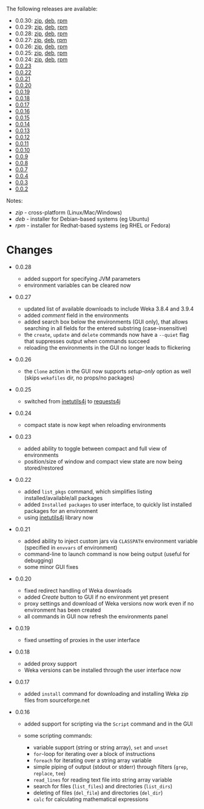 The following releases are available:

* 0.0.30: [zip](https://github.com/fracpete/weka-virtualenv/releases/download/weka-virtualenv-0.0.30/weka-virtualenv-0.0.30-bin.zip), 
  [deb](https://github.com/fracpete/weka-virtualenv/releases/download/weka-virtualenv-0.0.30/weka-virtualenv_0.0.30-1_all.deb), 
  [rpm](https://github.com/fracpete/weka-virtualenv/releases/download/weka-virtualenv-0.0.30/weka-virtualenv-0.0.30-1.noarch.rpm)
* 0.0.29: [zip](https://github.com/fracpete/weka-virtualenv/releases/download/weka-virtualenv-0.0.29/weka-virtualenv-0.0.29-bin.zip), 
  [deb](https://github.com/fracpete/weka-virtualenv/releases/download/weka-virtualenv-0.0.29/weka-virtualenv_0.0.29-1_all.deb), 
  [rpm](https://github.com/fracpete/weka-virtualenv/releases/download/weka-virtualenv-0.0.29/weka-virtualenv-0.0.29-1.noarch.rpm)
* 0.0.28: [zip](https://github.com/fracpete/weka-virtualenv/releases/download/weka-virtualenv-0.0.28/weka-virtualenv-0.0.28-bin.zip), 
  [deb](https://github.com/fracpete/weka-virtualenv/releases/download/weka-virtualenv-0.0.28/weka-virtualenv_0.0.28-1_all.deb), 
  [rpm](https://github.com/fracpete/weka-virtualenv/releases/download/weka-virtualenv-0.0.28/weka-virtualenv-0.0.28-1.noarch.rpm)
* 0.0.27: [zip](https://github.com/fracpete/weka-virtualenv/releases/download/weka-virtualenv-0.0.27/weka-virtualenv-0.0.27-bin.zip), 
  [deb](https://github.com/fracpete/weka-virtualenv/releases/download/weka-virtualenv-0.0.27/weka-virtualenv_0.0.27-1_all.deb), 
  [rpm](https://github.com/fracpete/weka-virtualenv/releases/download/weka-virtualenv-0.0.27/weka-virtualenv-0.0.27-1.noarch.rpm)
* 0.0.26: [zip](https://github.com/fracpete/weka-virtualenv/releases/download/weka-virtualenv-0.0.26/weka-virtualenv-0.0.26-bin.zip), 
  [deb](https://github.com/fracpete/weka-virtualenv/releases/download/weka-virtualenv-0.0.26/weka-virtualenv_0.0.26-1_all.deb), 
  [rpm](https://github.com/fracpete/weka-virtualenv/releases/download/weka-virtualenv-0.0.26/weka-virtualenv-0.0.26-1.noarch.rpm)
* 0.0.25: [zip](https://github.com/fracpete/weka-virtualenv/releases/download/weka-virtualenv-0.0.25/weka-virtualenv-0.0.25-bin.zip), 
  [deb](https://github.com/fracpete/weka-virtualenv/releases/download/weka-virtualenv-0.0.25/weka-virtualenv_0.0.25-1_all.deb), 
  [rpm](https://github.com/fracpete/weka-virtualenv/releases/download/weka-virtualenv-0.0.25/weka-virtualenv-0.0.25-1.noarch.rpm)
* 0.0.24: [zip](https://github.com/fracpete/weka-virtualenv/releases/download/weka-virtualenv-0.0.24/weka-virtualenv-0.0.24-bin.zip), 
  [deb](https://github.com/fracpete/weka-virtualenv/releases/download/weka-virtualenv-0.0.24/weka-virtualenv_0.0.24-1_all.deb), 
  [rpm](https://github.com/fracpete/weka-virtualenv/releases/download/weka-virtualenv-0.0.24/weka-virtualenv-0.0.24-1.noarch.rpm)
* [0.0.23](https://github.com/fracpete/weka-virtualenv/releases/download/weka-virtualenv-0.0.23/weka-virtualenv-0.0.23-bin.zip)
* [0.0.22](https://github.com/fracpete/weka-virtualenv/releases/download/weka-virtualenv-0.0.22/weka-virtualenv-0.0.22-bin.zip)
* [0.0.21](https://github.com/fracpete/weka-virtualenv/releases/download/weka-virtualenv-0.0.21/weka-virtualenv-0.0.21-bin.zip)
* [0.0.20](https://github.com/fracpete/weka-virtualenv/releases/download/weka-virtualenv-0.0.20/weka-virtualenv-0.0.20-bin.zip)
* [0.0.19](https://github.com/fracpete/weka-virtualenv/releases/download/weka-virtualenv-0.0.19/weka-virtualenv-0.0.19-bin.zip)
* [0.0.18](https://github.com/fracpete/weka-virtualenv/releases/download/weka-virtualenv-0.0.18/weka-virtualenv-0.0.18-bin.zip)
* [0.0.17](https://github.com/fracpete/weka-virtualenv/releases/download/weka-virtualenv-0.0.17/weka-virtualenv-0.0.17-bin.zip)
* [0.0.16](https://github.com/fracpete/weka-virtualenv/releases/download/weka-virtualenv-0.0.16/weka-virtualenv-0.0.16-bin.zip)
* [0.0.15](https://github.com/fracpete/weka-virtualenv/releases/download/weka-virtualenv-0.0.15/weka-virtualenv-0.0.15-bin.zip)
* [0.0.14](https://github.com/fracpete/weka-virtualenv/releases/download/weka-virtualenv-0.0.14/weka-virtualenv-0.0.14-bin.zip)
* [0.0.13](https://github.com/fracpete/weka-virtualenv/releases/download/weka-virtualenv-0.0.13/weka-virtualenv-0.0.13-bin.zip)
* [0.0.12](https://github.com/fracpete/weka-virtualenv/releases/download/weka-virtualenv-0.0.12/weka-virtualenv-0.0.12-bin.zip)
* [0.0.11](https://github.com/fracpete/weka-virtualenv/releases/download/weka-virtualenv-0.0.11/weka-virtualenv-0.0.11-bin.zip)
* [0.0.10](https://github.com/fracpete/weka-virtualenv/releases/download/weka-virtualenv-0.0.10/weka-virtualenv-0.0.10-bin.zip)
* [0.0.9](https://github.com/fracpete/weka-virtualenv/releases/download/weka-virtualenv-0.0.9/weka-virtualenv-0.0.9-bin.zip)
* [0.0.8](https://github.com/fracpete/weka-virtualenv/releases/download/weka-virtualenv-0.0.8/weka-virtualenv-0.0.8-bin.zip)
* [0.0.7](https://github.com/fracpete/weka-virtualenv/releases/download/weka-virtualenv-0.0.7/weka-virtualenv-0.0.7-bin.zip)
* [0.0.4](https://github.com/fracpete/weka-virtualenv/releases/download/weka-virtualenv-0.0.4/weka-virtualenv-0.0.4-bin.zip)
* [0.0.3](https://github.com/fracpete/weka-virtualenv/releases/download/weka-virtualenv-0.0.3/weka-virtualenv-0.0.3-bin.zip)
* [0.0.2](https://github.com/fracpete/weka-virtualenv/releases/download/weka-virtualenv-0.0.2/weka-virtualenv-0.0.2-bin.zip)


Notes:

* *zip* - cross-platform (Linux/Mac/Windows)
* *deb* - installer for Debian-based systems (eg Ubuntu)
* *rpm* - installer for Redhat-based systems (eg RHEL or Fedora)


# Changes

* 0.0.28

    * added support for specifying JVM parameters
    * environment variables can be cleared now

* 0.0.27

    * updated list of available downloads to include Weka 3.8.4 and 3.9.4
    * added *comment* field in the environments
    * added search box below the environments (GUI only), that allows searching in all fields for the entered substring (case-insensitive)
    * the `create`, `update` and `delete` commands now have a `--quiet` flag that suppresses output when commands succeed
    * reloading the environments in the GUI no longer leads to flickering

* 0.0.26

    * the `Clone` action in the GUI now supports *setup-only* option as well (skips `wekafiles` dir, no props/no packages)

* 0.0.25

    * switched from [inetutils4j](https://github.com/fracpete/inetutils4j) to [requests4j](https://github.com/fracpete/requests4j)
  
* 0.0.24

    * compact state is now kept when reloading environments
  
* 0.0.23

    * added ability to toggle between compact and full view of environments
    * position/size of window and compact view state are now being stored/restored

* 0.0.22

    * added `list_pkgs` command, which simplifies listing installed/available/all packages
    * added `Installed packages` to user interface, to quickly list installed packages for an environment
    * using [inetutils4j](https://github.com/fracpete/inetutils4j) library now

* 0.0.21

    * added ability to inject custom jars via `CLASSPATH` environment variable (specified in `envvars` of environment)
    * command-line to launch command is now being output (useful for debugging)
    * some minor GUI fixes

* 0.0.20

    * fixed redirect handling of Weka downloads
    * added *Create* button to GUI if no environment yet present
    * proxy settings and download of Weka versions now work even if no environment has been created
    * all commands in GUI now refresh the environments panel

* 0.0.19

    * fixed unsetting of proxies in the user interface
  
* 0.0.18

    * added proxy support
    * Weka versions can be installed through the user interface now

* 0.0.17

    * added `install` command for downloading and installing Weka zip files from sourceforge.net
  
* 0.0.16

    * added support for scripting via the `Script` command and in the GUI
    * some scripting commands:

        * variable support (string or string array), `set` and `unset`
        * `for`-loop for iterating over a block of instructions
        * `foreach` for iterating over a string array variable
        * simple piping of output (stdout or stderr) through filters (`grep`, `replace`, `tee`)
        * `read_lines` for reading text file into string array variable
        * search for files (`list_files`) and directories (`list_dirs`)
        * deleting of files (`del_file`) and directories (`del_dir`)
        * `calc` for calculating mathematical expressions
  